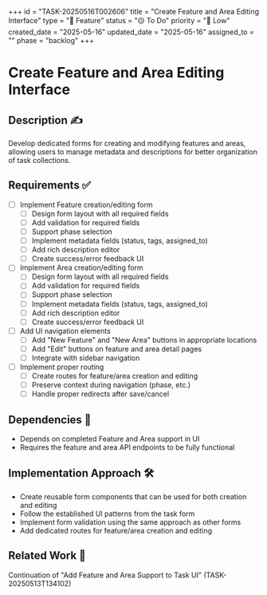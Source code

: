 +++
id = "TASK-20250516T002606"
title = "Create Feature and Area Editing Interface"
type = "🌟 Feature"
status = "🟡 To Do"
priority = "🔽 Low"
created_date = "2025-05-16"
updated_date = "2025-05-16"
assigned_to = ""
phase = "backlog"
+++

# Create Feature and Area Editing Interface

## Description ✍️

Develop dedicated forms for creating and modifying features and areas, allowing users to manage metadata and descriptions for better organization of task collections.

## Requirements ✅

- [ ] Implement Feature creation/editing form
  - [ ] Design form layout with all required fields
  - [ ] Add validation for required fields
  - [ ] Support phase selection
  - [ ] Implement metadata fields (status, tags, assigned_to)
  - [ ] Add rich description editor
  - [ ] Create success/error feedback UI

- [ ] Implement Area creation/editing form
  - [ ] Design form layout with all required fields
  - [ ] Add validation for required fields
  - [ ] Support phase selection
  - [ ] Implement metadata fields (status, tags, assigned_to)
  - [ ] Add rich description editor
  - [ ] Create success/error feedback UI

- [ ] Add UI navigation elements
  - [ ] Add "New Feature" and "New Area" buttons in appropriate locations
  - [ ] Add "Edit" buttons on feature and area detail pages
  - [ ] Integrate with sidebar navigation

- [ ] Implement proper routing
  - [ ] Create routes for feature/area creation and editing
  - [ ] Preserve context during navigation (phase, etc.)
  - [ ] Handle proper redirects after save/cancel

## Dependencies 🔄

- Depends on completed Feature and Area support in UI
- Requires the feature and area API endpoints to be fully functional

## Implementation Approach 🛠️

- Create reusable form components that can be used for both creation and editing
- Follow the established UI patterns from the task form
- Implement form validation using the same approach as other forms
- Add dedicated routes for feature/area creation and editing

## Related Work 🔗

Continuation of "Add Feature and Area Support to Task UI" (TASK-20250513T134102)
